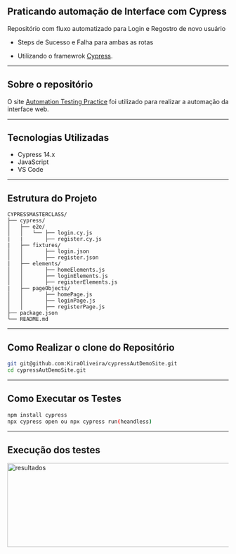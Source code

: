 ## Praticando automação de Interface com Cypress

Repositório com fluxo automatizado para Login e Regostro de novo usuário
* Steps de Sucesso e Falha para ambas as rotas

* Utilizando o framewrok [Cypress](https://www.cypress.io/).

---

## Sobre o repositório

O site [Automation Testing Practice](https://practice.automationtesting.in/) foi utilizado para realizar a automação da interface web.

---

## Tecnologias Utilizadas

- Cypress 14.x
- JavaScript
- VS Code

---

## Estrutura do Projeto

```
CYPRESSMASTERCLASS/
├── cypress/
│   ├── e2e/
│   │   └── ├── login.cy.js
|   |       ├── register.cy.js
|   ├── fixtures/
│   │       ├── login.json
│   │       ├── register.json
|   ├── elements/
│   │       ├── homeElements.js
│   │       ├── loginElements.js
│   │       ├── registerElements.js
|   ├── pageObjects/
│   │       ├── homePage.js
│   │       ├── loginPage.js
│   │       ├── registerPage.js
├── package.json
└── README.md
```

---

## Como Realizar o clone do Repositório

```bash
git git@github.com:KiraOliveira/cypressAutDemoSite.git
cd cypressAutDemoSite.git
```

---

## Como Executar os Testes

```bash
npm install cypress
npx cypress open ou npx cypress run(heandless)
```

---

## Execução dos testes
<img width="835" height="191" alt="resultados" src="https://github.com/user-attachments/assets/c665f7bc-ffe3-4821-b70b-77898a5295a6" />




